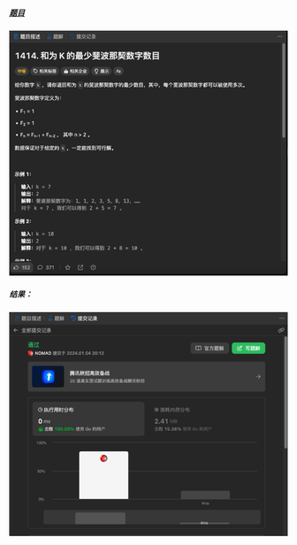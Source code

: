 ##### [题目](https://leetcode.cn/problems/find-the-minimum-number-of-fibonacci-numbers-whose-sum-is-k/description/)
![pic](img.png)
##### 结果：
![pic](result.png)